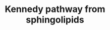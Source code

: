 ---
annotations:
- id: PW:0001336
  parent: classic metabolic pathway
  type: Pathway Ontology
  value: CDP-choline pathway of phosphatidylcholine biosynthesis
- id: PW:0001336
  parent: classic metabolic pathway
  type: Pathway Ontology
  value: CDP-choline pathway of phosphatidylcholine biosynthesis
- id: PW:0000155
  parent: null
  type: Pathway Ontology
  value: phospholipid metabolic pathway
- id: PW:0000010
  parent: classic metabolic pathway
  type: Pathway Ontology
  value: lipid metabolic pathway
authors:
- Khanspers
- DeSl
- MaintBot
- Egonw
- Eweitz
description: 'The CDP-choline pathway, first identified by Eugene Kennedy in 1956,
  is the predominant mechanism by which mammalian cells synthesize phosphatidylcholine
  (PC) for incorporation into membranes or lipid-derived signalling molecules. The
  CDP-choline pathway on the left-hand side represents one half of what is known as
  the Kennedy pathway. The other half on the right-hand side is the CDP-ethanolamine
  pathway which is responsible for the biosynthesis of the phospholipid product phosphatidylethanolamine
  (PE). Source: [https://en.wikipedia.org/wiki/CDP-choline_pathway Wikipedia]'
last-edited: 2021-05-04
organisms:
- Homo sapiens
redirect_from:
- /index.php/Pathway:WP3933
- /instance/WP3933
revision: null
schema-jsonld:
- '@context': https://schema.org/
  '@id': https://wikipathways.github.io/pathways/WP3933.html
  '@type': Dataset
  creator:
    '@type': Organization
    name: WikiPathways
  description: 'The CDP-choline pathway, first identified by Eugene Kennedy in 1956,
    is the predominant mechanism by which mammalian cells synthesize phosphatidylcholine
    (PC) for incorporation into membranes or lipid-derived signalling molecules. The
    CDP-choline pathway on the left-hand side represents one half of what is known
    as the Kennedy pathway. The other half on the right-hand side is the CDP-ethanolamine
    pathway which is responsible for the biosynthesis of the phospholipid product
    phosphatidylethanolamine (PE). Source: [https://en.wikipedia.org/wiki/CDP-choline_pathway
    Wikipedia]'
  keywords:
  - AAG
  - ADP
  - ATP
  - CDP-Ethanolamine
  - CDP-choline
  - CEPT1
  - CHKA
  - CHKB
  - CHPT1
  - CMP
  - CTP
  - Choline
  - DAG
  - ETNK1
  - ETNK2
  - Ethanolamine
  - L-Serine
  - O-Phosphoethanolamine
  - PCYT1A
  - PCYT1B
  - PCYT2
  - PEMT
  - PPi
  - PTDSS1
  - PTDSS2
  - Phosphatidylcholines
  - Phosphatidylethanolamine
  - Phosphatidylserine
  - Phosphocholine
  - Pisd
  - SAH
  - SAM
  - SGPL1
  - Sphingolipid
  license: CC0
  name: Kennedy pathway from sphingolipids
seo: CreativeWork
title: Kennedy pathway from sphingolipids
wpid: WP3933
---